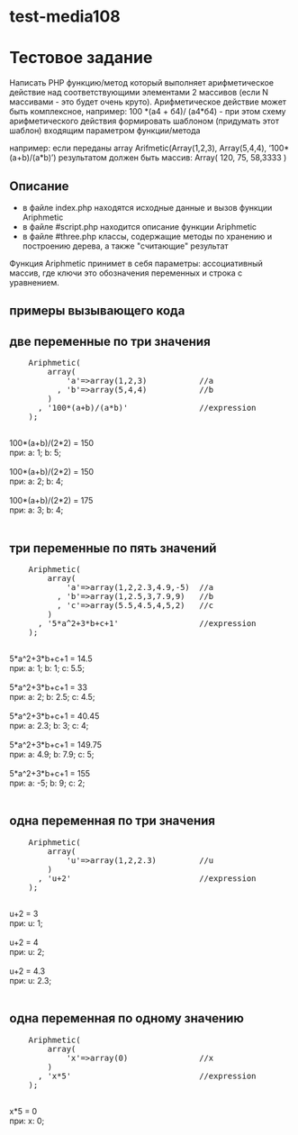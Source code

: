 # test-media108
<h1>Тестовое задание</h1>
Написать PHP функцию/метод который выполняет арифметическое действие над соответствующими элементами 2 массивов (если N массивами - это будет очень круто). 
Арифметическое действие может быть комплексное, например: 100 *(а4 + б4)/ (а4*б4) - при этом схему арифметического действия формировать шаблоном (придумать этот шаблон) входящим параметром функции/метода

например: если переданы array Arifmetic(Array(1,2,3), Array(5,4,4), ‘100*(a+b)/(a*b)’)
результатом должен быть массив:
Array(
120,
75,
58,3333
)

<h2>Описание</h2>
<ul><li>в файле index.php находятся исходные данные и вызов функции Ariphmetic</li>
<li>в файле #script.php находится описание функции Ariphmetic</li>
<li>в файле #three.php классы, содержащие методы по хранению и построению дерева, а также "считающие" результат</li></ul>
Функция Ariphmetic принимет в себя параметры: ассоциативный массив, где ключи это обозначения переменных и строка с уравнением.
<h2>примеры вызывающего кода</h2>
<h2>две переменные по три значения</h2>
    <pre>
    Ariphmetic(
        array(
            'a'=>array(1,2,3)           //a
          , 'b'=>array(5,4,4)           //b
        )
      , '100*(a+b)/(a*b)'               //expression
    );
    </pre>
100*(a+b)/(2*2) = 150<br> при: a: 1; b: 5; <br><br>100*(a+b)/(2*2) = 150<br> при: a: 2; b: 4; <br><br>100*(a+b)/(2*2) = 175<br> при: a: 3; b: 4; <br><br>    <h2>три переменные по пять значений</h2>
    <pre>
    Ariphmetic(
        array(
            'a'=>array(1,2,2.3,4.9,-5)  //a
          , 'b'=>array(1,2.5,3,7.9,9)   //b
          , 'c'=>array(5.5,4.5,4,5,2)   //c
        )
      , '5*a^2+3*b+c+1'                 //expression
    );
    </pre>
5*a^2+3*b+c+1 = 14.5<br> при: a: 1; b: 1; c: 5.5; <br><br>5*a^2+3*b+c+1 = 33<br> при: a: 2; b: 2.5; c: 4.5; <br><br>5*a^2+3*b+c+1 = 40.45<br> при: a: 2.3; b: 3; c: 4; <br><br>5*a^2+3*b+c+1 = 149.75<br> при: a: 4.9; b: 7.9; c: 5; <br><br>5*a^2+3*b+c+1 = 155<br> при: a: -5; b: 9; c: 2; <br><br>    <h2>одна переменная по три значения</h2>
    <pre>
    Ariphmetic(
        array(
            'u'=>array(1,2,2.3)         //u
        )
      , 'u+2'                           //expression
    );
    </pre>
u+2 = 3<br> при: u: 1; <br><br>u+2 = 4<br> при: u: 2; <br><br>u+2 = 4.3<br> при: u: 2.3; <br><br>    <h2>одна переменная по одному значению</h2>
    <pre>
    Ariphmetic(
        array(
            'x'=>array(0)               //x
        )
      , 'x*5'                           //expression
    );
    </pre>
x*5 = 0<br> при: x: 0; <br><br>    

